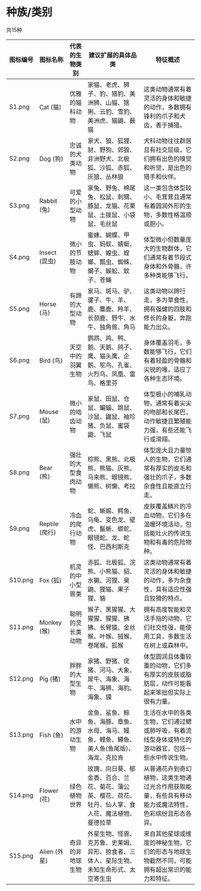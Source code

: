 # 种族/类别

共15种

| 图标编号 | 图标名称 | 代表的生物类别 | 建议扩展的具体品类 | 特征概述 |
| --- | --- | --- | --- | --- |
| S1.png | Cat (猫) | 优雅的猫科动物 | 家猫、老虎、狮子、豹、猎豹、美洲狮、山猫、猞猁、云豹、雪豹、美洲虎、猫鼬、薮猫 | 这类动物通常有着灵活的身体和敏捷的动作，多数拥有锋利的爪子和犬齿，善于捕猎。 |
| S2.png | Dog (狗) | 忠诚的犬类动物 | 家犬、狼、狐狸、豺、野狗、郊狼、非洲野犬、北极狐、沙狐、赤狐、灰狼、丛林狼 | 犬科动物往往群居且有社交层级，它们拥有出色的嗅觉和听觉，是出色的猎手和伙伴。 |
| S3.png | Rabbit (兔) | 可爱的小型动物 | 家兔、野兔、棉尾兔、松鼠、刺猬、豚鼠、龙猫、花栗鼠、土拨鼠、小袋鼠、毛丝鼠 | 这一类包含体型较小、毛茸茸且通常有着圆润外形的生物，多数性格温顺或胆小。 |
| S4.png | Insect (昆虫) | 微小的节肢动物 | 蜜蜂、蝴蝶、甲虫、蚂蚁、蜻蜓、蟋蟀、蝗虫、螳螂、瓢虫、蜘蛛、蝎子、蜈蚣、蚊子、苍蝇 | 体型微小但数量庞大的生物群体，它们通常有着节段式身体和外骨骼，许多种类能够飞行。 |
| S5.png | Horse (马) | 有蹄的大型动物 | 家马、斑马、驴、骡子、牛、羊、鹿、麋鹿、羚羊、长颈鹿、野牛、水牛、独角兽、角马 | 这类动物以蹄行走，多为草食性，拥有强健的四肢和修长的身躯，奔跑能力出众。 |
| S6.png | Bird (鸟) | 天空中的羽翼生物 | 鹦鹉、鸡、鸭、鹅、天鹅、鸽子、鹰、猫头鹰、企鹅、鸵鸟、孔雀、火烈鸟、凤凰、雷鸟、格里芬 | 身体覆盖羽毛，多数能够飞行，它们有着轻盈的骨骼和尖锐的喙，适应了各种生态环境。 |
| S7.png | Mouse (鼠) | 微小的啮齿动物 | 家鼠、田鼠、仓鼠、蝙蝠、跳鼠、沙鼠、鼹鼠、袖珍猪、负鼠、蜜袋鼯、飞鼠 | 体型极小的哺乳动物，通常有着尖尖的吻部和长尾巴，动作敏捷且繁殖能力强，有些还能飞行或滑翔。 |
| S8.png | Bear (熊) | 强壮的大型食肉动物 | 棕熊、黑熊、北极熊、熊猫、灰熊、马来熊、眼镜熊、懒熊、树懒、考拉 | 体型庞大且力量惊人的生物，它们通常有厚实的皮毛和强壮的爪子，多数杂食性且能直立行走。 |
| S9.png | Reptile (爬行) | 冷血的爬行动物 | 蛇、蜥蜴、鳄鱼、乌龟、变色龙、壁虎、鬣蜥、蟒蛇、眼镜蛇、龙、蛇怪、巴西利斯克 | 皮肤覆盖鳞片的冷血动物，它们多在温暖环境活动，包括能吐火的传说生物和有毒的危险物种。 |
| S10.png | Fox (狐) | 机灵的中小型兽类 | 赤狐、北极狐、浣熊、小熊猫、貂、水獭、河狸、臭鼬、狸猫、果子狸、貉 | 这类动物通常有着灵活的身体和敏捷的动作，多为杂食性，具有适应性强且狡猾的特点。 |
| S11.png | Monkey (猴) | 聪明的灵长类动物 | 猴子、黑猩猩、大猩猩、猩猩、狒狒、长臂猿、金丝猴、叶猴、狨猴、卷尾猴、狐猴 | 拥有高度智能和灵活手指的动物，它们社交性强，能使用工具，多数生活在树上或森林中。 |
| S12.png | Pig (猪) | 胖胖的大型生物 | 家猪、野猪、疣猪、河马、大象、犀牛、海象、海牛、海狮、海豹、海象、貘 | 体型圆润且体重较重的动物，它们多有厚实的皮肤或脂肪层，动作可能看起来笨拙但实际上很有力量。 |
| S13.png | Fish (鱼) | 水中的游动生物 | 金鱼、鲨鱼、鲸鱼、海豚、章鱼、水母、海马、鳗鱼、鲤鱼、鳟鱼、美人鱼(鱼尾版)、海龙、克拉肯 | 生活在水中的各类生物，它们通过鳃或肺呼吸，有着流线型身体或特化的游动器官，包括一些水中传说生物。 |
| S14.png | Flower (花) | 绿色植物世界 | 玫瑰、向日葵、郁金香、百合、兰花、菊花、蒲公英、樱花、荷花、牡丹、仙人掌、食人花、魔法植物、曼德拉草 | 从普通花卉到奇幻植物，这类生物通过光合作用获取能量，有些具有移动能力或魔法特性，色彩缤纷且形态各异。 |
| S15.png | Alien (外星) | 奇异的非地球生物 | 外星生物、怪兽、克苏鲁、史莱姆、异形、掠食者、三体人、星际生物、未知生命形式、太空寄生虫 | 来自其他星球或维度的神秘生物，它们的形态与地球生物截然不同，可能拥有超出常识的能力和特征。 |
